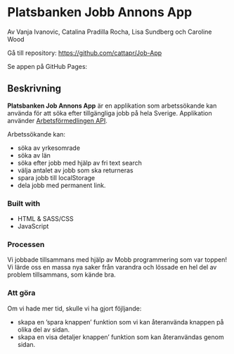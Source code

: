 # Platsbanken Jobb Annons App

Av Vanja Ivanovic, Catalina Pradilla Rocha, Lisa Sundberg och Caroline Wood

Gå till repository: <https://github.com/cattapr/Job-App>

Se appen på GitHub Pages: <URL>

## Beskrivning

**Platsbanken Job Annons App** är en applikation som arbetssökande kan använda för att söka efter tillgängliga jobb på hela Sverige. Applikation använder [Arbetsförmedlingen API](http://jobtechdev.se/swagger/).

Arbetssökande kan:

* söka av yrkesomrade
* söka av län
* söka efter jobb med hjälp av fri text search
* välja antalet av jobb som ska returneras
* spara jobb till localStorage
* dela jobb med permanent link.

### Built with

* HTML & SASS/CSS
* JavaScript

### Processen

Vi jobbade tillsammans med hjälp av Mobb programmering som var toppen! Vi lärde oss en massa nya saker från varandra och lössade en hel del av problem tillsammans, som kände bra.

### Att göra

Om vi hade mer tid, skulle vi ha gjort föjljande:

* skapa en ’spara knappen’ funktion som vi kan återanvända knappen på olika del av sidan.
* skapa en visa detaljer knappen’ funktion som kan återanvändas genom sidan.
